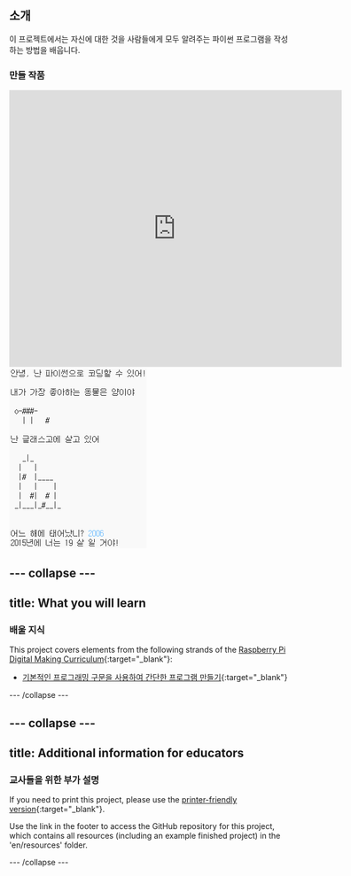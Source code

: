 ## 소개

이 프로젝트에서는 자신에 대한 것을 사람들에게 모두 알려주는 파이썬 프로그램을 작성하는 방법을 배웁니다.

### 만들 작품

<div class="trinket">
  <iframe src="https://trinket.io/embed/python/a1f663ae0d?outputOnly=true&start=result" width="600" height="500" frameborder="0" marginwidth="0" marginheight="0" allowfullscreen>
  </iframe>
  <img src="images/me-final.png">
</div>

## \--- collapse \---

## title: What you will learn

### 배울 지식

This project covers elements from the following strands of the [Raspberry Pi Digital Making Curriculum](https://rpf.io/curriculum){:target="_blank"}:

+ [기본적인 프로그래밍 구문을 사용하여 간단한 프로그램 만들기](https://www.raspberrypi.org/curriculum/programming/creator){:target="_blank"}

\--- /collapse \---

## \--- collapse \---

## title: Additional information for educators

### 교사들을 위한 부가 설명

If you need to print this project, please use the [printer-friendly version](https://projects.raspberrypi.org/en/projects/about-me/print){:target="_blank"}.

Use the link in the footer to access the GitHub repository for this project, which contains all resources (including an example finished project) in the 'en/resources' folder.

\--- /collapse \---